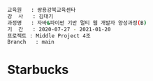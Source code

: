 ```bash
교육원   : 쌍용강북교육센타
강  사   : 김대기
과정명   : 자바&파이썬 기반 멀티 웹 개발자 양성과정(B)
기  간   : 2020-07-27 - 2021-01-20
프로젝트 : Middle Project 4조
Branch   : main
```

# Starbucks
